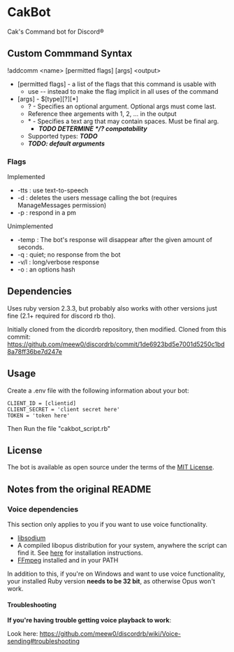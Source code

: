 ﻿# CakBot

Cak's Command bot for Discord®

## Custom Commmand Syntax

!addcomm \<name> [permitted flags] [args] \<output>

 - [permitted flags] - a list of the flags that this command is usable with
   - use -- instead to make the flag implicit in all uses of the command
 - [args] - $[type][?][*]
   - ? - Specifies an optional argument. Optional args must come last.
   - Reference thee argements with $1$, $2$, ... in the output
   - \* - Specifies a text arg that may contain spaces. Must be final arg.
     - ***TODO DETERMINE \*/? compatability***
   - Supported types: ***TODO***
   - ***TODO: default arguments***

### Flags
Implemented
 - -tts : use text-to-speech
 - -d : deletes the users message calling the bot (requires ManageMessages permission)
 - -p : respond in a pm

Unimplemented
 - -temp <seconds> : The bot's response will disappear after the given amount of seconds.
 - -q : quiet; no response from the bot
 - -v/l : long/verbose response
 - -o <hash> : an options hash

## Dependencies

Uses ruby version 2.3.3, but probably also works with other versions just fine (2.1+ required for discord rb tho).

Initially cloned from the dicordrb repository, then modified. Cloned from this commit: https://github.com/meew0/discordrb/commit/1de6923bd5e7001d5250c1bd8a78ff36be7d247e

## Usage

Create a .env file with the following information about your bot:

    CLIENT_ID = [clientid]
    CLIENT_SECRET = 'client secret here'
    TOKEN = 'token here'

Then Run the file "cakbot_script.rb"

## License

The bot is available as open source under the terms of the [MIT License](http://opensource.org/licenses/MIT).

## Notes from the original README

### Voice dependencies

This section only applies to you if you want to use voice functionality.
* [libsodium](https://github.com/meew0/discordrb/wiki/Installing-libsodium)
* A compiled libopus distribution for your system, anywhere the script can find it. See [here](https://github.com/meew0/discordrb/wiki/Installing-libopus) for installation instructions.
* [FFmpeg](https://www.ffmpeg.org/download.html) installed and in your PATH

In addition to this, if you're on Windows and want to use voice functionality, your installed Ruby version **needs to be 32 bit**, as otherwise Opus won't work.


#### Troubleshooting

**If you're having trouble getting voice playback to work**:

Look here: https://github.com/meew0/discordrb/wiki/Voice-sending#troubleshooting
